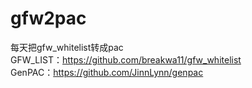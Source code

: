 # gfw2pac
每天把gfw_whitelist转成pac  
GFW_LIST：https://github.com/breakwa11/gfw_whitelist  
GenPAC：https://github.com/JinnLynn/genpac  
